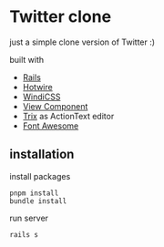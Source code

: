 # Twitter clone

just a simple clone version of Twitter :)

built with
- [Rails](https://rubyonrails.org/)
- [Hotwire](https://hotwire.dev/)
- [WindiCSS](https://windicss.org/)
- [View Component](https://viewcomponent.org)
- [Trix](https://github.com/basecamp/trix) as ActionText editor
- [Font Awesome](https://fontawesome.com/)

## installation

install packages

```
pnpm install
bundle install
```

run server
```
rails s
```

